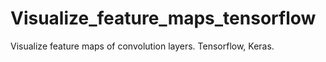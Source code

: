 # Visualize_feature_maps_tensorflow
Visualize feature maps of convolution layers. Tensorflow, Keras.
